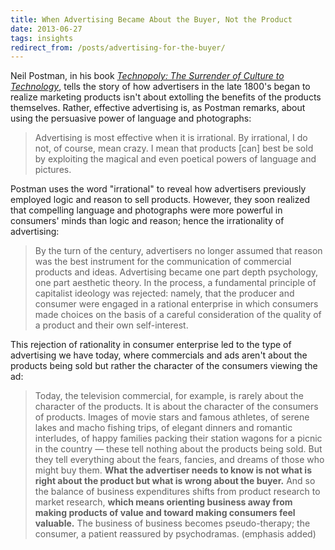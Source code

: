 ```yaml
---
title: When Advertising Became About the Buyer, Not the Product
date: 2013-06-27
tags: insights
redirect_from: /posts/advertising-for-the-buyer/
---
```


Neil Postman, in his book *[Technopoly: The Surrender of Culture to Technology](http://www.amazon.com/Technopoly-The-Surrender-Culture-Technology/dp/0679745408)*, tells the story of how advertisers in the late 1800's began to realize marketing products isn't about extolling the benefits of the products themselves. Rather, effective advertising is, as Postman remarks, about using the persuasive power of language and photographs:

> Advertising is most effective when it is irrational. By irrational, I do not, of course, mean crazy. I mean that products [can] best be sold by exploiting the magical and even poetical powers of language and pictures.

Postman uses the word "irrational" to reveal how advertisers previously employed logic and reason to sell products. However, they soon realized that compelling language and photographs were more powerful in consumers' minds than logic and reason; hence the irrationality of advertising:

> By the turn of the century, advertisers no longer assumed that reason was the best instrument for the communication of commercial products and ideas. Advertising became one part depth psychology, one part aesthetic theory. In the process, a fundamental principle of capitalist ideology was rejected: namely, that the producer and consumer were engaged in a rational enterprise in which consumers made choices on the basis of a careful consideration of the quality of a product and their own self-interest.

This rejection of rationality in consumer enterprise led to the type of advertising we have today, where commercials and ads aren't about the products being sold but rather the character of the consumers viewing the ad:

> Today, the television commercial, for example, is rarely about the character of the products. It is about the character of the consumers of products. Images of movie stars and famous athletes, of serene lakes and macho fishing trips, of elegant dinners and romantic interludes, of happy families packing their station wagons for a picnic in the country — these tell nothing about the products being sold. But they tell everything about the fears, fancies, and dreams of those who might buy them. **What the advertiser needs to know is not what is right about the product but what is wrong about the buyer.** And so the balance of business expenditures shifts from product research to market research, **which means orienting business away from making products of value and toward making consumers feel valuable.** The business of business becomes pseudo-therapy; the consumer, a patient reassured by psychodramas. (emphasis added)